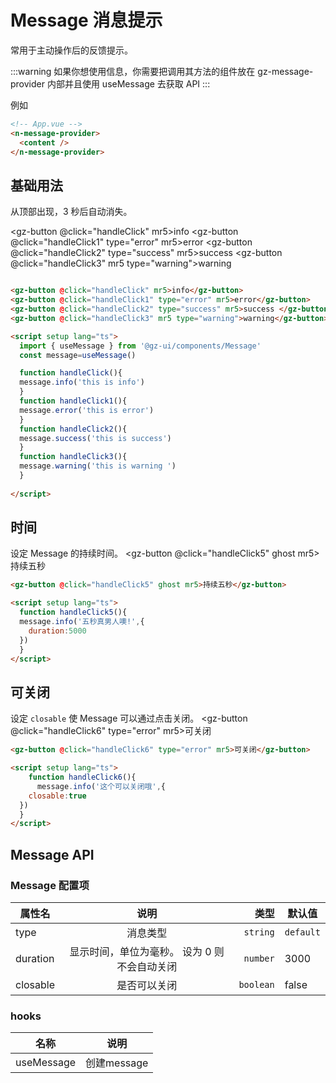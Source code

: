 <script setup lang="ts">
  import { useMessage } from '@gz-ui/components'
  const message=useMessage()

  function handleClick(){
  message.info('this is info')
  }
  function handleClick1(){
  message.error('this is error')
  }
  function handleClick2(){
  message.success('this is success')
  }
  function handleClick3(){
  message.warning('this is warning ')
  }

  function handleClick5(){
  message.info('五秒真男人噢!',{
    duration:5000
  })
  }

  function handleClick6(){
      message.info('这个可以关闭哦',{
    closable:true
  })
  }

  
</script>

# Message 消息提示
常用于主动操作后的反馈提示。

:::warning
如果你想使用信息，你需要把调用其方法的组件放在 gz-message-provider 内部并且使用 useMessage 去获取 API
:::

例如
```html
<!-- App.vue -->
<n-message-provider>
  <content />
</n-message-provider>
```
## 基础用法
从顶部出现，3 秒后自动消失。


<gz-button @click="handleClick" mr5>info</gz-button>
<gz-button @click="handleClick1" type="error" mr5>error</gz-button>
<gz-button @click="handleClick2" type="success" mr5>success </gz-button>
<gz-button @click="handleClick3" mr5 type="warning">warning</gz-button>


```html

<gz-button @click="handleClick" mr5>info</gz-button>
<gz-button @click="handleClick1" type="error" mr5>error</gz-button>
<gz-button @click="handleClick2" type="success" mr5>success </gz-button>
<gz-button @click="handleClick3" mr5 type="warning">warning</gz-button>

<script setup lang="ts">
  import { useMessage } from '@gz-ui/components/Message'
  const message=useMessage()

  function handleClick(){
  message.info('this is info')
  }
  function handleClick1(){
  message.error('this is error')
  }
  function handleClick2(){
  message.success('this is success')
  }
  function handleClick3(){
  message.warning('this is warning ')
  }
  
</script>


```

## 时间
设定 Message 的持续时间。
<gz-button @click="handleClick5" ghost mr5>持续五秒</gz-button>

```html
<gz-button @click="handleClick5" ghost mr5>持续五秒</gz-button>

<script setup lang="ts">
  function handleClick5(){
  message.info('五秒真男人噢!',{
    duration:5000
  })
  }
</script>

```
## 可关闭
设定 `closable` 使 Message 可以通过点击关闭。
<gz-button @click="handleClick6" type="error" mr5>可关闭</gz-button>

``` html
<gz-button @click="handleClick6" type="error" mr5>可关闭</gz-button>

<script setup lang="ts">
    function handleClick6(){
      message.info('这个可以关闭哦',{
    closable:true
  })
  }
</script>
```

## Message API
### Message 配置项

| 属性名   |   说明   |    类型 | 默认值 |
| -------- | :------: | ------: | ------ |
| type | 消息类型 | `string` | `default` |
| duration     |   显示时间，单位为毫秒。 设为 0 则不会自动关闭   |  `number` | 3000     |
| closable    |   是否可以关闭   | `boolean` | false  |

### hooks

| 名称   |   说明   |    
| -------- | ------ | 
| useMessage | 创建message |

